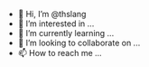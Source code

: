 - 👋 Hi, I’m @thslang
- 👀 I’m interested in ...
- 🌱 I’m currently learning ...
- 💞️ I’m looking to collaborate on ...
- 📫 How to reach me ...

<!---
thslang/thslang is a ✨ special ✨ repository because its `README.md` (this file) appears on your GitHub profile.
You can click the Preview link to take a look at your changes.
--->
